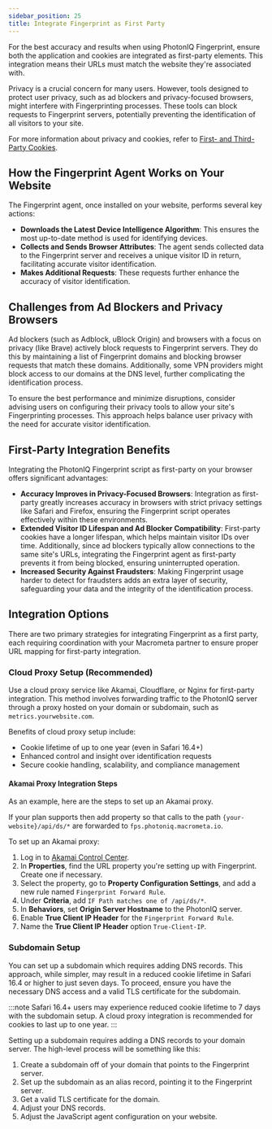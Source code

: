 ```yaml
---
sidebar_position: 25
title: Integrate Fingerprint as First Party
---
```


For the best accuracy and results when using PhotonIQ Fingerprint, ensure both the application and cookies are integrated as first-party elements. This integration means their URLs must match the website they're associated with.

Privacy is a crucial concern for many users. However, tools designed to protect user privacy, such as ad blockers and privacy-focused browsers, might interfere with Fingerprinting processes. These tools can block requests to Fingerprint servers, potentially preventing the identification of all visitors to your site.

For more information about privacy and cookies, refer to [First- and Third-Party Cookies](first-third-party-cookie.md).

## How the Fingerprint Agent Works on Your Website

The Fingerprint agent, once installed on your website, performs several key actions:

- **Downloads the Latest Device Intelligence Algorithm**: This ensures the most up-to-date method is used for identifying devices.
- **Collects and Sends Browser Attributes**: The agent sends collected data to the Fingerprint server and receives a unique visitor ID in return, facilitating accurate visitor identification.
- **Makes Additional Requests**: These requests further enhance the accuracy of visitor identification.

## Challenges from Ad Blockers and Privacy Browsers

Ad blockers (such as Adblock, uBlock Origin) and browsers with a focus on privacy (like Brave) actively block requests to Fingerprint servers. They do this by maintaining a list of Fingerprint domains and blocking browser requests that match these domains. Additionally, some VPN providers might block access to our domains at the DNS level, further complicating the identification process.

To ensure the best performance and minimize disruptions, consider advising users on configuring their privacy tools to allow your site's Fingerprinting processes. This approach helps balance user privacy with the need for accurate visitor identification.

## First-Party Integration Benefits

Integrating the PhotonIQ Fingerprint script as first-party on your browser offers significant advantages:

- **Accuracy Improves in Privacy-Focused Browsers**: Integration as first-party greatly increases accuracy in browsers with strict privacy settings like Safari and Firefox, ensuring the Fingerprint script operates effectively within these environments.
- **Extended Visitor ID Lifespan and Ad Blocker Compatibility**: First-party cookies have a longer lifespan, which helps maintain visitor IDs over time. Additionally, since ad blockers typically allow connections to the same site's URLs, integrating the Fingerprint agent as first-party prevents it from being blocked, ensuring uninterrupted operation.
- **Increased Security Against Fraudsters**: Making Fingerprint usage harder to detect for fraudsters adds an extra layer of security, safeguarding your data and the integrity of the identification process.

## Integration Options

There are two primary strategies for integrating Fingerprint as a first party, each requiring coordination with your Macrometa partner to ensure proper URL mapping for first-party integration.

### Cloud Proxy Setup (Recommended)

Use a cloud proxy service like Akamai, Cloudflare, or Nginx for first-party integration. This method involves forwarding traffic to the PhotonIQ server through a proxy hosted on your domain or subdomain, such as `metrics.yourwebsite.com`.

Benefits of cloud proxy setup include:

- Cookie lifetime of up to one year (even in Safari 16.4+)
- Enhanced control and insight over identification requests
- Secure cookie handling, scalability, and compliance management

#### Akamai Proxy Integration Steps

As an example, here are the steps to set up an Akamai proxy.

If your plan supports then add property so that calls to the path `{your-website}/api/ds/*` are forwarded to `fps.photoniq.macrometa.io`.

To set up an Akamai proxy:

1. Log in to [Akamai Control Center](https://control.akamai.com/).
2. In **Properties**, find the URL property you're setting up with Fingerprint. Create one if necessary.
3. Select the property, go to **Property Configuration Settings**, and add a new rule named `Fingerprint Forward Rule`.
4. Under **Criteria**, add `IF Path matches one of /api/ds/*`.
5. In **Behaviors**, set **Origin Server Hostname** to the PhotonIQ server.
6. Enable **True Client IP Header** for the `Fingerprint Forward Rule`.
7. Name the **True Client IP Header** option `True-Client-IP`.

### Subdomain Setup

You can set up a subdomain which requires adding DNS records. This approach, while simpler, may result in a reduced cookie lifetime in Safari 16.4 or higher to just seven days. To proceed, ensure you have the necessary DNS access and a valid TLS certificate for the subdomain.

:::note
Safari 16.4+ users may experience reduced cookie lifetime to 7 days with the subdomain setup. A cloud proxy integration is recommended for cookies to last up to one year.
:::

Setting up a subdomain requires adding a DNS records to your domain server. The high-level process will be something like this:

1. Create a subdomain off of your domain that points to the Fingerprint server.
2. Set up the subdomain as an alias record, pointing it to the Fingerprint server.
3. Get a valid TLS certificate for the domain.
4. Adjust your DNS records.
5. Adjust the JavaScript agent configuration on your website.
